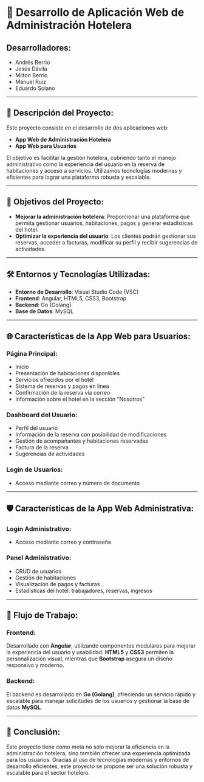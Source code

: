 # 🏨 Desarrollo de Aplicación Web de Administración Hotelera

## Desarrolladores:
- Andrés Berrio
- Jesús Dávila
- Milton Berrio
- Manuel Ruiz
- Eduardo Solano

---

## 📄 Descripción del Proyecto:
Este proyecto consiste en el desarrollo de dos aplicaciones web:
- **App Web de Administración Hotelera**
- **App Web para Usuarios**

El objetivo es facilitar la gestión hotelera, cubriendo tanto el manejo administrativo como la experiencia del usuario en la reserva de habitaciones y acceso a servicios. Utilizamos tecnologías modernas y eficientes para lograr una plataforma robusta y escalable.

---

## 🎯 Objetivos del Proyecto:
- **Mejorar la administración hotelera**: Proporcionar una plataforma que permita gestionar usuarios, habitaciones, pagos y generar estadísticas del hotel.
- **Optimizar la experiencia del usuario**: Los clientes podrán gestionar sus reservas, acceder a facturas, modificar su perfil y recibir sugerencias de actividades.

---

## 🛠️ Entornos y Tecnologías Utilizadas:

- **Entorno de Desarrollo**: Visual Studio Code (VSC)
- **Frontend**: Angular, HTML5, CSS3, Bootstrap
- **Backend**: Go (Golang)
- **Base de Datos**: MySQL

---

## 🌐 Características de la App Web para Usuarios:

### Página Principal:
- Inicio
- Presentación de habitaciones disponibles
- Servicios ofrecidos por el hotel
- Sistema de reservas y pagos en línea
- Confirmación de la reserva vía correo
- Información sobre el hotel en la sección "Nosotros"

### Dashboard del Usuario:
- Perfil del usuario
- Información de la reserva con posibilidad de modificaciones
- Gestión de acompañantes y habitaciones reservadas
- Factura de la reserva
- Sugerencias de actividades

### Login de Usuarios:
- Acceso mediante correo y número de documento

---

## 🛡️ Características de la App Web Administrativa:

### Login Administrativo:
- Acceso mediante correo y contraseña

### Panel Administrativo:
- CRUD de usuarios
- Gestión de habitaciones
- Visualización de pagos y facturas
- Estadísticas del hotel: trabajadores, reservas, ingresos

---

## 🚀 Flujo de Trabajo:

### Frontend:
Desarrollado con **Angular**, utilizando componentes modulares para mejorar la experiencia del usuario y usabilidad. **HTML5** y **CSS3** permiten la personalización visual, mientras que **Bootstrap** asegura un diseño responsivo y moderno.

### Backend:
El backend es desarrollado en **Go (Golang)**, ofreciendo un servicio rápido y escalable para manejar solicitudes de los usuarios y gestionar la base de datos **MySQL**.

---

## 🏁 Conclusión:
Este proyecto tiene como meta no solo mejorar la eficiencia en la administración hotelera, sino también ofrecer una experiencia optimizada para los usuarios. Gracias al uso de tecnologías modernas y entornos de desarrollo eficientes, este proyecto se propone ser una solución robusta y escalable para el sector hotelero.
